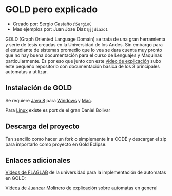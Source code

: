 # GOLD pero explicado

- Creado por: Sergio Castaño `@5ergioC`
- Mas ejemplos por: Juan Jose Diaz `@jjdiazo1`

GOLD (Graph Oriented Language Domain) se trata de una gran herramienta y serie de tesis creadas en la Universidad de los Andes. 
Sin embargo para el estudiante de sistemas promedio que lo vea se dara cuenta muy pronto que no hay buena documentación para el curso de Lenguajes y Maquinas particularmente.
Es por eso que junto con este [video de explicación](https://youtu.be/kPAXy5ffoBc) subo este pequeño repositorio con documentación basica de los 3 principales automatas a utilizar.

## Instalación de GOLD

Se requiere [Java 8](https://www.oracle.com/java/technologies/downloads/?er=221886) para [Windows](https://github.com/silviaTak/GoldKeplerWindows) y [Mac](https://github.com/FLAGlab/gold-mac).

Para [Linux](https://github.com/danielbolivar/gold-linux) existe es port de el gran Daniel Bolivar

## Descarga del proyecto

Tan sencillo como hacer un fork o simplemente ir a CODE y descargar el zip para importarlo como proyecto en Gold Eclipse.

## Enlaces adicionales

[Videos de FLAGLAB](https://www.youtube.com/watch?v=NoRCWjY4rOI&list=PLKs_MtJgZbTMZvi5x21JEAPVK1TmBaE1_&index=4) de la universidad para la implementación de automatas en GOLD:

[Videos de Juancar Molinero](https://www.youtube.com/watch?v=P0AxQvJcN2Q&list=PLzv9272qg5D08b-az38erCnvuxBJta-wb) de explicación sobre automatas en general
